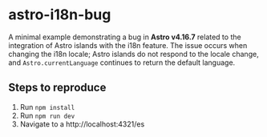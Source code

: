 # astro-i18n-bug
A minimal example demonstrating a bug in **Astro v4.16.7** related to the integration of Astro islands with the i18n feature. 
The issue occurs when changing the i18n locale; Astro islands do not respond to the locale change, and `Astro.currentLanguage` continues to return the default language.

## Steps to reproduce
1. Run `npm install`
2. Run `npm run dev`
3. Navigate to a http://localhost:4321/es


